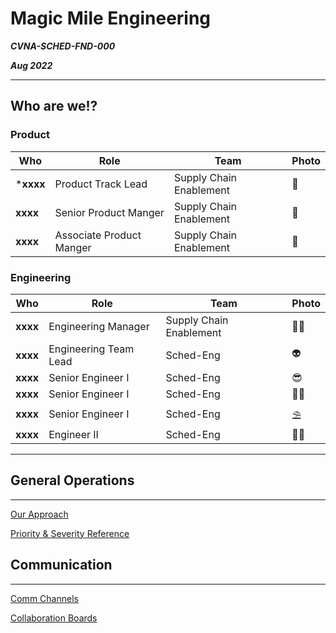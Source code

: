 Magic Mile Engineering
===
***CVNA-SCHED-FND-000***

***Aug 2022***

---

## Who are we!?

### **Product**
Who|Role|Team|Photo
---|---|---|---
***xxxx**|Product Track Lead|Supply Chain Enablement|🧠
**xxxx**|Senior Product Manger|Supply Chain Enablement|🤔
**xxxx**|Associate Product Manger|Supply Chain Enablement|🎸

### **Engineering**
Who|Role|Team|Photo
---|---|---|---
**xxxx**|Engineering Manager|Supply Chain Enablement|🧙‍♂️
**xxxx**|Engineering Team Lead|Sched-Eng|👽
**xxxx**|Senior Engineer I|Sched-Eng|😎
**xxxx**|Senior Engineer I|Sched-Eng|👨‍🎓
**xxxx**|Senior Engineer I|Sched-Eng|⛱
**xxxx**|Engineer II|Sched-Eng|🐕‍🦺

---
## General Operations
---

[Our Approach](.pages/Our-Approach.md)

[Priority & Severity Reference](.pages/Priorities-and-Severities.md)

## Communication
---

[Comm Channels](.pages/Comm-Channels.md)

[Collaboration Boards](.pages/Comm-Channels.md)